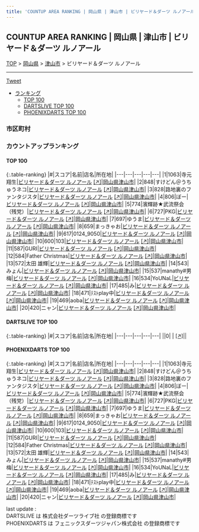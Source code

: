 ```yaml
---
title: 'COUNTUP AREA RANKING | 岡山県 | 津山市 | ビリヤード＆ダーツ ルノアール'
---
```

## COUNTUP AREA RANKING | 岡山県 | 津山市 | ビリヤード＆ダーツ ルノアール

[TOP](/darts/rank/) > [岡山県](/darts/rank/岡山県/) > [津山市](/darts/rank/岡山県/津山市/) > ビリヤード＆ダーツ ルノアール

___

<a href="https://twitter.com/share?ref_src=twsrc%5Etfw" data-text="COUNTUP AREA RANKING | 岡山県津山市ビリヤード＆ダーツ ルノアール" class="twitter-share-button" data-hashtags="DARTSLIVE,PHOENIXDARTS,darts,ダーツ" data-show-count="false">Tweet</a>

* [ランキング](#カウントアップランキング)
    * [TOP 100](#top-100)
    * [DARTSLIVE TOP 100](#dartslive-top-100)
    * [PHOENIXDARTS TOP 100](#phoenixdarts-top-100)

### 市区町村

<ul>

</ul>

### カウントアップランキング

#### TOP 100



{:.table-ranking}
|#|スコア|名前|店名|所在地|
|---|---|---|---|---|
|1|1063|<span class="rank-name-pd">寺元　翔生</span>|<a href="/darts/rank/shops/10622.html">ビリヤード＆ダーツ ルノアール</a> <a href="https://vs.phoenixdarts.com/jp/shop/shopDetailInfo/s_10622?s_seq=10622">[↗]</a>|<a href="/darts/rank/岡山県/津山市">岡山県津山市</a>|
|2|848|<span class="rank-name-pd">すけどん＠うちゅうネコ</span>|<a href="/darts/rank/shops/10622.html">ビリヤード＆ダーツ ルノアール</a> <a href="https://vs.phoenixdarts.com/jp/shop/shopDetailInfo/s_10622?s_seq=10622">[↗]</a>|<a href="/darts/rank/岡山県/津山市">岡山県津山市</a>|
|3|828|<span class="rank-name-pd">路地裏のファンタジスタ</span>|<a href="/darts/rank/shops/10622.html">ビリヤード＆ダーツ ルノアール</a> <a href="https://vs.phoenixdarts.com/jp/shop/shopDetailInfo/s_10622?s_seq=10622">[↗]</a>|<a href="/darts/rank/岡山県/津山市">岡山県津山市</a>|
|4|806|<span class="rank-name-pd">ぼー</span>|<a href="/darts/rank/shops/10622.html">ビリヤード＆ダーツ ルノアール</a> <a href="https://vs.phoenixdarts.com/jp/shop/shopDetailInfo/s_10622?s_seq=10622">[↗]</a>|<a href="/darts/rank/岡山県/津山市">岡山県津山市</a>|
|5|774|<span class="rank-name-pd">濱輝跡★武流祭会（残党）</span>|<a href="/darts/rank/shops/10622.html">ビリヤード＆ダーツ ルノアール</a> <a href="https://vs.phoenixdarts.com/jp/shop/shopDetailInfo/s_10622?s_seq=10622">[↗]</a>|<a href="/darts/rank/岡山県/津山市">岡山県津山市</a>|
|6|727|<span class="rank-name-pd">PKG</span>|<a href="/darts/rank/shops/10622.html">ビリヤード＆ダーツ ルノアール</a> <a href="https://vs.phoenixdarts.com/jp/shop/shopDetailInfo/s_10622?s_seq=10622">[↗]</a>|<a href="/darts/rank/岡山県/津山市">岡山県津山市</a>|
|7|697|<span class="rank-name-pd">ゆうま</span>|<a href="/darts/rank/shops/10622.html">ビリヤード＆ダーツ ルノアール</a> <a href="https://vs.phoenixdarts.com/jp/shop/shopDetailInfo/s_10622?s_seq=10622">[↗]</a>|<a href="/darts/rank/岡山県/津山市">岡山県津山市</a>|
|8|659|<span class="rank-name-pd">まっきゃお</span>|<a href="/darts/rank/shops/10622.html">ビリヤード＆ダーツ ルノアール</a> <a href="https://vs.phoenixdarts.com/jp/shop/shopDetailInfo/s_10622?s_seq=10622">[↗]</a>|<a href="/darts/rank/岡山県/津山市">岡山県津山市</a>|
|9|617|<span class="rank-name-pd">0124_9050</span>|<a href="/darts/rank/shops/10622.html">ビリヤード＆ダーツ ルノアール</a> <a href="https://vs.phoenixdarts.com/jp/shop/shopDetailInfo/s_10622?s_seq=10622">[↗]</a>|<a href="/darts/rank/岡山県/津山市">岡山県津山市</a>|
|10|600|<span class="rank-name-pd">103</span>|<a href="/darts/rank/shops/10622.html">ビリヤード＆ダーツ ルノアール</a> <a href="https://vs.phoenixdarts.com/jp/shop/shopDetailInfo/s_10622?s_seq=10622">[↗]</a>|<a href="/darts/rank/岡山県/津山市">岡山県津山市</a>|
|11|587|<span class="rank-name-pd">GURI</span>|<a href="/darts/rank/shops/10622.html">ビリヤード＆ダーツ ルノアール</a> <a href="https://vs.phoenixdarts.com/jp/shop/shopDetailInfo/s_10622?s_seq=10622">[↗]</a>|<a href="/darts/rank/岡山県/津山市">岡山県津山市</a>|
|12|584|<span class="rank-name-pd">Father Christmas</span>|<a href="/darts/rank/shops/10622.html">ビリヤード＆ダーツ ルノアール</a> <a href="https://vs.phoenixdarts.com/jp/shop/shopDetailInfo/s_10622?s_seq=10622">[↗]</a>|<a href="/darts/rank/岡山県/津山市">岡山県津山市</a>|
|13|572|<span class="rank-name-pd"><span class="pro-icon-pd"></span>太田 雄輝</span>|<a href="/darts/rank/shops/10622.html">ビリヤード＆ダーツ ルノアール</a> <a href="https://vs.phoenixdarts.com/jp/shop/shopDetailInfo/s_10622?s_seq=10622">[↗]</a>|<a href="/darts/rank/岡山県/津山市">岡山県津山市</a>|
|14|543|<span class="rank-name-pd">みょん</span>|<a href="/darts/rank/shops/10622.html">ビリヤード＆ダーツ ルノアール</a> <a href="https://vs.phoenixdarts.com/jp/shop/shopDetailInfo/s_10622?s_seq=10622">[↗]</a>|<a href="/darts/rank/岡山県/津山市">岡山県津山市</a>|
|15|537|<span class="rank-name-pd">manathy#男梅</span>|<a href="/darts/rank/shops/10622.html">ビリヤード＆ダーツ ルノアール</a> <a href="https://vs.phoenixdarts.com/jp/shop/shopDetailInfo/s_10622?s_seq=10622">[↗]</a>|<a href="/darts/rank/岡山県/津山市">岡山県津山市</a>|
|16|534|<span class="rank-name-pd">YoUNaL</span>|<a href="/darts/rank/shops/10622.html">ビリヤード＆ダーツ ルノアール</a> <a href="https://vs.phoenixdarts.com/jp/shop/shopDetailInfo/s_10622?s_seq=10622">[↗]</a>|<a href="/darts/rank/岡山県/津山市">岡山県津山市</a>|
|17|485|<span class="rank-name-pd">み</span>|<a href="/darts/rank/shops/10622.html">ビリヤード＆ダーツ ルノアール</a> <a href="https://vs.phoenixdarts.com/jp/shop/shopDetailInfo/s_10622?s_seq=10622">[↗]</a>|<a href="/darts/rank/岡山県/津山市">岡山県津山市</a>|
|18|471|<span class="rank-name-pd">ﾃｽﾄplay中</span>|<a href="/darts/rank/shops/10622.html">ビリヤード＆ダーツ ルノアール</a> <a href="https://vs.phoenixdarts.com/jp/shop/shopDetailInfo/s_10622?s_seq=10622">[↗]</a>|<a href="/darts/rank/岡山県/津山市">岡山県津山市</a>|
|19|469|<span class="rank-name-pd">aoba</span>|<a href="/darts/rank/shops/10622.html">ビリヤード＆ダーツ ルノアール</a> <a href="https://vs.phoenixdarts.com/jp/shop/shopDetailInfo/s_10622?s_seq=10622">[↗]</a>|<a href="/darts/rank/岡山県/津山市">岡山県津山市</a>|
|20|420|<span class="rank-name-pd">ニャン</span>|<a href="/darts/rank/shops/10622.html">ビリヤード＆ダーツ ルノアール</a> <a href="https://vs.phoenixdarts.com/jp/shop/shopDetailInfo/s_10622?s_seq=10622">[↗]</a>|<a href="/darts/rank/岡山県/津山市">岡山県津山市</a>|


#### DARTSLIVE TOP 100



{:.table-ranking}
|#|スコア|名前|店名|所在地|
|---|---|---|---|---|
||0|<span class="rank-name-dl"> </span>|<a href="/darts/rank/shops/.html"></a> <a href="">[↗]</a>|<a href="/darts/rank//"></a>|


#### PHOENIXDARTS TOP 100



{:.table-ranking}
|#|スコア|名前|店名|所在地|
|---|---|---|---|---|
|1|1063|<span class="rank-name-pd">寺元　翔生</span>|<a href="/darts/rank/shops/10622.html">ビリヤード＆ダーツ ルノアール</a> <a href="https://vs.phoenixdarts.com/jp/shop/shopDetailInfo/s_10622?s_seq=10622">[↗]</a>|<a href="/darts/rank/岡山県/津山市">岡山県津山市</a>|
|2|848|<span class="rank-name-pd">すけどん＠うちゅうネコ</span>|<a href="/darts/rank/shops/10622.html">ビリヤード＆ダーツ ルノアール</a> <a href="https://vs.phoenixdarts.com/jp/shop/shopDetailInfo/s_10622?s_seq=10622">[↗]</a>|<a href="/darts/rank/岡山県/津山市">岡山県津山市</a>|
|3|828|<span class="rank-name-pd">路地裏のファンタジスタ</span>|<a href="/darts/rank/shops/10622.html">ビリヤード＆ダーツ ルノアール</a> <a href="https://vs.phoenixdarts.com/jp/shop/shopDetailInfo/s_10622?s_seq=10622">[↗]</a>|<a href="/darts/rank/岡山県/津山市">岡山県津山市</a>|
|4|806|<span class="rank-name-pd">ぼー</span>|<a href="/darts/rank/shops/10622.html">ビリヤード＆ダーツ ルノアール</a> <a href="https://vs.phoenixdarts.com/jp/shop/shopDetailInfo/s_10622?s_seq=10622">[↗]</a>|<a href="/darts/rank/岡山県/津山市">岡山県津山市</a>|
|5|774|<span class="rank-name-pd">濱輝跡★武流祭会（残党）</span>|<a href="/darts/rank/shops/10622.html">ビリヤード＆ダーツ ルノアール</a> <a href="https://vs.phoenixdarts.com/jp/shop/shopDetailInfo/s_10622?s_seq=10622">[↗]</a>|<a href="/darts/rank/岡山県/津山市">岡山県津山市</a>|
|6|727|<span class="rank-name-pd">PKG</span>|<a href="/darts/rank/shops/10622.html">ビリヤード＆ダーツ ルノアール</a> <a href="https://vs.phoenixdarts.com/jp/shop/shopDetailInfo/s_10622?s_seq=10622">[↗]</a>|<a href="/darts/rank/岡山県/津山市">岡山県津山市</a>|
|7|697|<span class="rank-name-pd">ゆうま</span>|<a href="/darts/rank/shops/10622.html">ビリヤード＆ダーツ ルノアール</a> <a href="https://vs.phoenixdarts.com/jp/shop/shopDetailInfo/s_10622?s_seq=10622">[↗]</a>|<a href="/darts/rank/岡山県/津山市">岡山県津山市</a>|
|8|659|<span class="rank-name-pd">まっきゃお</span>|<a href="/darts/rank/shops/10622.html">ビリヤード＆ダーツ ルノアール</a> <a href="https://vs.phoenixdarts.com/jp/shop/shopDetailInfo/s_10622?s_seq=10622">[↗]</a>|<a href="/darts/rank/岡山県/津山市">岡山県津山市</a>|
|9|617|<span class="rank-name-pd">0124_9050</span>|<a href="/darts/rank/shops/10622.html">ビリヤード＆ダーツ ルノアール</a> <a href="https://vs.phoenixdarts.com/jp/shop/shopDetailInfo/s_10622?s_seq=10622">[↗]</a>|<a href="/darts/rank/岡山県/津山市">岡山県津山市</a>|
|10|600|<span class="rank-name-pd">103</span>|<a href="/darts/rank/shops/10622.html">ビリヤード＆ダーツ ルノアール</a> <a href="https://vs.phoenixdarts.com/jp/shop/shopDetailInfo/s_10622?s_seq=10622">[↗]</a>|<a href="/darts/rank/岡山県/津山市">岡山県津山市</a>|
|11|587|<span class="rank-name-pd">GURI</span>|<a href="/darts/rank/shops/10622.html">ビリヤード＆ダーツ ルノアール</a> <a href="https://vs.phoenixdarts.com/jp/shop/shopDetailInfo/s_10622?s_seq=10622">[↗]</a>|<a href="/darts/rank/岡山県/津山市">岡山県津山市</a>|
|12|584|<span class="rank-name-pd">Father Christmas</span>|<a href="/darts/rank/shops/10622.html">ビリヤード＆ダーツ ルノアール</a> <a href="https://vs.phoenixdarts.com/jp/shop/shopDetailInfo/s_10622?s_seq=10622">[↗]</a>|<a href="/darts/rank/岡山県/津山市">岡山県津山市</a>|
|13|572|<span class="rank-name-pd"><span class="pro-icon-pd"></span>太田 雄輝</span>|<a href="/darts/rank/shops/10622.html">ビリヤード＆ダーツ ルノアール</a> <a href="https://vs.phoenixdarts.com/jp/shop/shopDetailInfo/s_10622?s_seq=10622">[↗]</a>|<a href="/darts/rank/岡山県/津山市">岡山県津山市</a>|
|14|543|<span class="rank-name-pd">みょん</span>|<a href="/darts/rank/shops/10622.html">ビリヤード＆ダーツ ルノアール</a> <a href="https://vs.phoenixdarts.com/jp/shop/shopDetailInfo/s_10622?s_seq=10622">[↗]</a>|<a href="/darts/rank/岡山県/津山市">岡山県津山市</a>|
|15|537|<span class="rank-name-pd">manathy#男梅</span>|<a href="/darts/rank/shops/10622.html">ビリヤード＆ダーツ ルノアール</a> <a href="https://vs.phoenixdarts.com/jp/shop/shopDetailInfo/s_10622?s_seq=10622">[↗]</a>|<a href="/darts/rank/岡山県/津山市">岡山県津山市</a>|
|16|534|<span class="rank-name-pd">YoUNaL</span>|<a href="/darts/rank/shops/10622.html">ビリヤード＆ダーツ ルノアール</a> <a href="https://vs.phoenixdarts.com/jp/shop/shopDetailInfo/s_10622?s_seq=10622">[↗]</a>|<a href="/darts/rank/岡山県/津山市">岡山県津山市</a>|
|17|485|<span class="rank-name-pd">み</span>|<a href="/darts/rank/shops/10622.html">ビリヤード＆ダーツ ルノアール</a> <a href="https://vs.phoenixdarts.com/jp/shop/shopDetailInfo/s_10622?s_seq=10622">[↗]</a>|<a href="/darts/rank/岡山県/津山市">岡山県津山市</a>|
|18|471|<span class="rank-name-pd">ﾃｽﾄplay中</span>|<a href="/darts/rank/shops/10622.html">ビリヤード＆ダーツ ルノアール</a> <a href="https://vs.phoenixdarts.com/jp/shop/shopDetailInfo/s_10622?s_seq=10622">[↗]</a>|<a href="/darts/rank/岡山県/津山市">岡山県津山市</a>|
|19|469|<span class="rank-name-pd">aoba</span>|<a href="/darts/rank/shops/10622.html">ビリヤード＆ダーツ ルノアール</a> <a href="https://vs.phoenixdarts.com/jp/shop/shopDetailInfo/s_10622?s_seq=10622">[↗]</a>|<a href="/darts/rank/岡山県/津山市">岡山県津山市</a>|
|20|420|<span class="rank-name-pd">ニャン</span>|<a href="/darts/rank/shops/10622.html">ビリヤード＆ダーツ ルノアール</a> <a href="https://vs.phoenixdarts.com/jp/shop/shopDetailInfo/s_10622?s_seq=10622">[↗]</a>|<a href="/darts/rank/岡山県/津山市">岡山県津山市</a>|


<div class="footer border-top border-gray-light mt-5 pt-3 text-right text-gray">
    last update : <span style="font-weight: italic" id="foot_last_modified"></span><br />
    DARTSLIVE は 株式会社ダーツライブ社 の登録商標です<br />
    PHOENIXDARTS は フェニックスダーツジャパン株式会社 の登録商標です<br />
</div>

<script src="https://cdnjs.cloudflare.com/ajax/libs/jquery.tablesorter/2.31.3/js/jquery.tablesorter.min.js" integrity="sha512-qzgd5cYSZcosqpzpn7zF2ZId8f/8CHmFKZ8j7mU4OUXTNRd5g+ZHBPsgKEwoqxCtdQvExE5LprwwPAgoicguNg==" crossorigin="anonymous" referrerpolicy="no-referrer"></script>
<link rel="stylesheet" href="https://cdnjs.cloudflare.com/ajax/libs/jquery.tablesorter/2.31.3/css/theme.default.min.css" integrity="sha512-wghhOJkjQX0Lh3NSWvNKeZ0ZpNn+SPVXX1Qyc9OCaogADktxrBiBdKGDoqVUOyhStvMBmJQ8ZdMHiR3wuEq8+w==" crossorigin="anonymous" referrerpolicy="no-referrer" />
<script>
$(function() {
    $(".table-ranking").tablesorter({sortList:[[0, 0]]});
    $("#foot_last_modified").text(formatDate(new Date(document.lastModified), 'yyyy-MM-dd HH:mm:ss'));
});
</script>

<script async src="https://platform.twitter.com/widgets.js" charset="utf-8"></script>